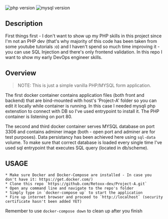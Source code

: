 ![php version](https://img.shields.io/badge/PHP-7.4-yellow)     ![mysql version](https://img.shields.io/badge/MYSQL-8.0-yellow)

##  Description
First things first - I don't want to show up my PHP skills in this project since I'm not an PHP dev (that's why majority of this code has been taken from some youtube tutorials :o) and I haven't spend so much time improving it - you can use SQL Injection and there's only frontend validation. In this repo I want to show my early DevOps engineer skills.

## Overview
> NOTE: This is just a simple vanilla PHP/MYSQL form application.


The first docker container contains application files (both front and backend) that are bind-mounted with host's 'Project-A' folder so you can edit it locally while container is running. In this case I needed mysqli php extenstion to connect with DB so I've used entrypoint to install it. The PHP container is listening on port 80.

The second and third docker container serves MYSQL database on port 3306 and contains adminer image (both - open port and adminer are for test purposes). Data persistancy has been achieved here using `sql-data` volume. To make sure that correct database is loaded every single time I've used sql entrypoint that executes SQL query (located in db/scheme).

## USAGE
    * Make sure Docker and Docker-Compose are installed - In case you don't have it: https://get.docker.com/)
    * Clone this repo `https://github.com/Retoxx-dev/Project-A.git`
    * Open any command line and navigate to the repo's folder
    * Simply type in `docker-compose up` to start the application
    * Fire up internet browser and proceed to `http://localhost` (security certificate hasn't been added YET)
    
Remember to use `docker-compose down` to clean up after you finish

